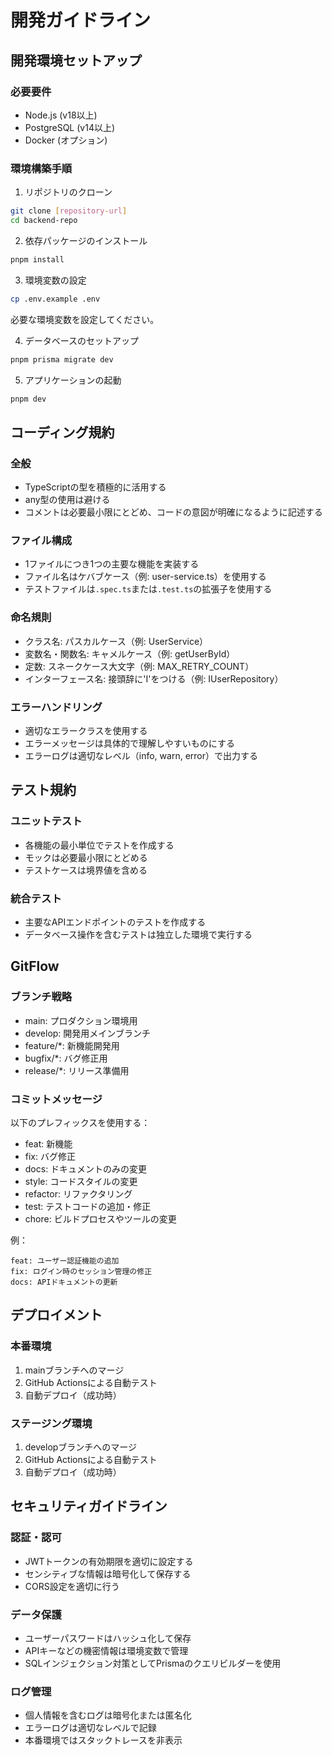 # 開発ガイドライン

## 開発環境セットアップ

### 必要要件
- Node.js (v18以上)
- PostgreSQL (v14以上)
- Docker (オプション)

### 環境構築手順

1. リポジトリのクローン
```bash
git clone [repository-url]
cd backend-repo
```

2. 依存パッケージのインストール
```bash
pnpm install
```

3. 環境変数の設定
```bash
cp .env.example .env
```
必要な環境変数を設定してください。

4. データベースのセットアップ
```bash
pnpm prisma migrate dev
```

5. アプリケーションの起動
```bash
pnpm dev
```

## コーディング規約

### 全般
- TypeScriptの型を積極的に活用する
- any型の使用は避ける
- コメントは必要最小限にとどめ、コードの意図が明確になるように記述する

### ファイル構成
- 1ファイルにつき1つの主要な機能を実装する
- ファイル名はケバブケース（例: user-service.ts）を使用する
- テストファイルは`.spec.ts`または`.test.ts`の拡張子を使用する

### 命名規則
- クラス名: パスカルケース（例: UserService）
- 変数名・関数名: キャメルケース（例: getUserById）
- 定数: スネークケース大文字（例: MAX_RETRY_COUNT）
- インターフェース名: 接頭辞に'I'をつける（例: IUserRepository）

### エラーハンドリング
- 適切なエラークラスを使用する
- エラーメッセージは具体的で理解しやすいものにする
- エラーログは適切なレベル（info, warn, error）で出力する

## テスト規約

### ユニットテスト
- 各機能の最小単位でテストを作成する
- モックは必要最小限にとどめる
- テストケースは境界値を含める

### 統合テスト
- 主要なAPIエンドポイントのテストを作成する
- データベース操作を含むテストは独立した環境で実行する

## GitFlow

### ブランチ戦略
- main: プロダクション環境用
- develop: 開発用メインブランチ
- feature/*: 新機能開発用
- bugfix/*: バグ修正用
- release/*: リリース準備用

### コミットメッセージ
以下のプレフィックスを使用する：
- feat: 新機能
- fix: バグ修正
- docs: ドキュメントのみの変更
- style: コードスタイルの変更
- refactor: リファクタリング
- test: テストコードの追加・修正
- chore: ビルドプロセスやツールの変更

例：
```
feat: ユーザー認証機能の追加
fix: ログイン時のセッション管理の修正
docs: APIドキュメントの更新
```

## デプロイメント

### 本番環境
1. mainブランチへのマージ
2. GitHub Actionsによる自動テスト
3. 自動デプロイ（成功時）

### ステージング環境
1. developブランチへのマージ
2. GitHub Actionsによる自動テスト
3. 自動デプロイ（成功時）

## セキュリティガイドライン

### 認証・認可
- JWTトークンの有効期限を適切に設定する
- センシティブな情報は暗号化して保存する
- CORS設定を適切に行う

### データ保護
- ユーザーパスワードはハッシュ化して保存
- APIキーなどの機密情報は環境変数で管理
- SQLインジェクション対策としてPrismaのクエリビルダーを使用

### ログ管理
- 個人情報を含むログは暗号化または匿名化
- エラーログは適切なレベルで記録
- 本番環境ではスタックトレースを非表示
